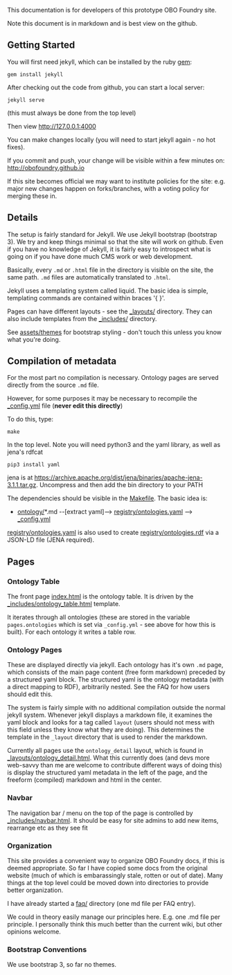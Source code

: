 This documentation is for developers of this prototype OBO Foundry site.

Note this document is in markdown and is best view on the github.

## Getting Started

You will first need jekyll, which can be installed by the ruby [gem](https://rubygems.org/):

    gem install jekyll

After checking out the code from github, you can start a local server:

    jekyll serve

(this must always be done from the top level)

Then view http://127.0.0.1:4000

You can make changes locally (you will need to start jekyll again - no
hot fixes).

If you commit and push, your change will be visible within a few
minutes on: http://obofoundry.github.io

If this site becomes official we may want to institute policies for
the site: e.g. major new changes happen on forks/branches, with a
voting policy for merging these in.

## Details

The setup is fairly standard for Jekyll. We use Jekyll bootstrap
(bootstrap 3). We try and keep things minimal so that the site will
work on github. Even if you have no knowledge of Jekyll, it is fairly
easy to introspect what is going on if you have done much CMS work or
web development.

Basically, every `.md` or `.html` file in the directory is visible on
the site, the same path. `.md` files are automatically translated to
`.html`.

Jekyll uses a templating system called liquid. The basic idea is
simple, templating commands are contained within braces '{ }'.

Pages can have different layouts - see the [_layouts/](_layouts/)
directory. They can also include templates from the
[_includes/](_includes/) directory.

See [assets/themes](assets/themes) for bootstrap styling - don't touch this unless
you know what you're doing.

## Compilation of metadata

For the most part no compilation is necessary. Ontology pages are
served directly from the source `.md` file.

However, for some purposes it may be necessary to recompile the [_config.yml](_config.yml) file (**never edit this directly**)

To do this, type:

    make

In the top level. Note you will need python3 and the yaml library, as well as jena's rdfcat

    pip3 install yaml
    
jena is at https://archive.apache.org/dist/jena/binaries/apache-jena-3.1.1.tar.gz. Uncompress and then add the bin directory to your PATH

The dependencies should be visible in the [Makefile](Makefile). The basic idea is:

 * [ontology/](ontology/)*.md  --[extract yaml]--> [registry/ontologies.yaml](registry/ontologies.yaml) --> [_config.yml](_config.yml)

[registry/ontologies.yaml](registry/ontologies.yaml) is also used to
create [registry/ontologies.rdf](registry/ontologies.rdf) via a
JSON-LD file (JENA required).

## Pages

### Ontology Table

The front page [index.html](index.html) is the ontology table. It is
driven by the
[_includes/ontology_table.html](_includes/ontology_table.html)
template.

It iterates through all ontologies (these are stored in the variable
`pages.ontologies` which is set via `_config.yml` - see above for how
this is built). For each ontology it writes a table row.

### Ontology Pages

These are displayed directly via jekyll. Each ontology has it's own
`.md` page, which consists of the main page content (free form
markdown) preceded by a structured yaml block. The structured yaml is
the ontology metadata (with a direct mapping to RDF), arbitrarily
nested. See the FAQ for how users should edit this.

The system is fairly simple with no additional compilation outside the
normal jekyll system. Whenever jekyll displays a markdown file, it
examines the yaml block and looks for a tag called `layout` (users
should not mess with this field unless they know what they are
doing). This determines the template in the `_layout` directory that
is used to render the markdown.

Currently all pages use the `ontology_detail` layout, which is found
in
[_layouts/ontology_detail.html](_layouts/ontology_detail.html). What
this currently does (and devs more web-savvy than me are welcome to
contribute different ways of doing this) is display the structured
yaml metadata in the left of the page, and the freeform (compiled)
markdown and html in the center.

### Navbar

The navigation bar / menu on the top of the page is controlled by
[_includes/navbar.html](_includes/navbar.html). It should be easy for
site admins to add new items, rearrange etc as they see fit

### Organization

This site provides a convenient way to organize OBO Foundry docs, if
this is deemed appropriate. So far I have copied some docs from the
original website (much of which is embarassingly stale, rotten or out
of date). Many things at the top level could be moved down into
directories to provide better organization.

I have already started a [faq/](faq/) directory (one md file per FAQ entry).

We could in theory easily manage our principles here. E.g. one .md
file per principle. I personally think this much better than the
current wiki, but other opinions welcome.

### Bootstrap Conventions

We use bootstrap 3, so far no themes.

